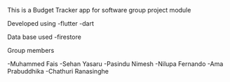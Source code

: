 This is a Budget Tracker app for software group project module

Developed using
-flutter
-dart

Data base used
-firestore

Group members

-Muhammed Fais
-Sehan Yasaru
-Pasindu Nimesh
-Nilupa Fernando
-Ama Prabuddhika
-Chathuri Ranasinghe
